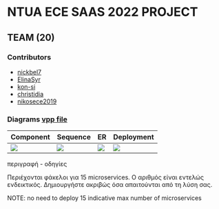 # NTUA ECE SAAS 2022 PROJECT
  
## TEAM (20)

### Contributors
- [nickbel7](https://github.com/nickbel7)                  
- [ElinaSyr](https://github.com/ElinaSyr)                  
- [kon-si](https://github.com/kon-si)                    
- [christidia](https://github.com/christidia)
- [nikosece2019](https://github.com/nikosece2019)
  
### Diagrams [vpp file](https://github.com/ntua/saas2022-20/blob/master/architecture/Diagrams/Saas-Project.vpp)
| Component | Sequence | ER | Deployment
| --- | --- | --- | --- |
|![](https://github.com/ntua/saas2022-20/blob/master/architecture/Diagrams/Photos/Component-diagram.png) | ![](https://github.com/ntua/saas2022-20/blob/master/architecture/Diagrams/Photos/Sequence-diagram.png) | ![](https://github.com/ntua/saas2022-20/blob/master/architecture/Diagrams/Photos/ER-diagram.png) | ![](https://github.com/ntua/saas2022-20/blob/master/architecture/Diagrams/Photos/Deployment-diagram.png) |

περιγραφή - οδηγίες
  
Περιέχονται φάκελοι για 15 microservices. Ο αριθμός είναι εντελώς ενδεικτικός. Δημιουργήστε ακριβώς όσα απαιτούνται από τη λύση σας.
  
NOTE: no need to deploy 15 indicative max number of microservices  
  
  
